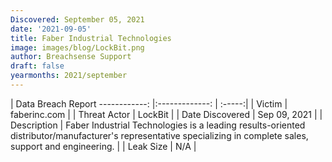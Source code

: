 ```yaml
---
Discovered: September 05, 2021
date: '2021-09-05'
title: Faber Industrial Technologies
image: images/blog/LockBit.png
author: Breachsense Support
draft: false
yearmonths: 2021/september
---
```



| Data Breach Report
------------:     |:-------------:    | :-----:|
| Victim      | faberinc.com      | 
| Threat Actor      | LockBit      | 
| Date Discovered      | Sep 09, 2021      | 
| Description      | Faber Industrial Technologies is a leading results-oriented distributor/manufacturer's representative specializing in complete sales, support and engineering.      | 
| Leak Size      | N/A      | 

